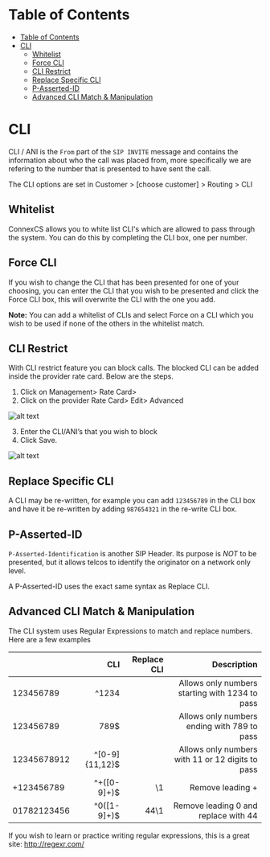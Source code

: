 # Table of Contents
* [Table of Contents](#table-of-contents)
* [CLI](#cli)
  * [Whitelist](#whitelist)
  * [Force CLI](#force-cli)
  * [CLI Restrict](#cli-restrict)
  * [Replace Specific CLI](#replace-specific-cli)
  * [P-Asserted-ID](#p-asserted-id)
  * [Advanced CLI Match & Manipulation](#advanced-cli-match-manipulation)

# CLI
CLI / ANI is the `From` part of the `SIP INVITE` message and contains the information about who the call was placed from, more specifically we are refering to the number that is presented to have sent the call.

The CLI options are set in Customer > [choose customer] > Routing > CLI

## Whitelist
ConnexCS allows you to white list CLI's which are allowed to pass through the system. You can do this by completing the CLI box, one per number.

## Force CLI
If you wish to change the CLI that has been presented for one of your choosing, you can enter the CLI that you wish to be presented and click the Force CLI box, this will overwrite the CLI with the one you add.

**Note:** You can add a whitelist of CLIs and select Force on a CLI which you wish to be used if none of the others in the whitelist match.

## CLI Restrict

With CLI restrict feature you can block calls. The blocked CLI can be added inside the provider rate card. Below are the steps.

1. Click on Management> Rate Card> 
2. Click on the provider Rate Card> Edit> Advanced

![alt text][recording-7]

3. Enter the CLI/ANI’s that you wish to block
4. Click Save.

![alt text][recording-8]

## Replace Specific CLI
A CLI may be re-written, for example you can add `123456789` in the CLI box and have it be re-written by adding `987654321` in the re-write CLI box.

## P-Asserted-ID
`P-Asserted-Identification` is another SIP Header. Its purpose is _NOT_ to be presented, but it allows telcos to identify the originator on a network only level.

A P-Asserted-ID uses the exact same syntax as Replace CLI.

## Advanced CLI Match & Manipulation
The CLI system uses Regular Expressions to match and replace numbers. Here are a few examples

|             |            CLI | Replace CLI |                                      Description |
|-------------|---------------:|------------:|-------------------------------------------------:|
| 123456789   |          ^1234 |             |   Allows only numbers starting with 1234 to pass |
| 123456789   |           789$ |             |      Allows only numbers ending with 789 to pass |
| 12345678912 | ^[0-9]{11,12}$ |             | Allows only numbers with 11 or 12 digits to pass |
| +123456789  |   ^\+([0-9]+)$ |          \1 |                                 Remove leading + |
| 01782123456 |    ^0([1-9]+)$ |        44\1 |             Remove leading 0 and replace with 44 |

If you wish to learn or practice writing regular expressions, this is a great site: http://regexr.com/


[recording-7]: https://raw.githubusercontent.com/digipigeon/connexcs-user-docs/master/new-images/63.png "recording-7"
[recording-8]: https://raw.githubusercontent.com/digipigeon/connexcs-user-docs/master/new-img/recording-8.png "recording-8"

